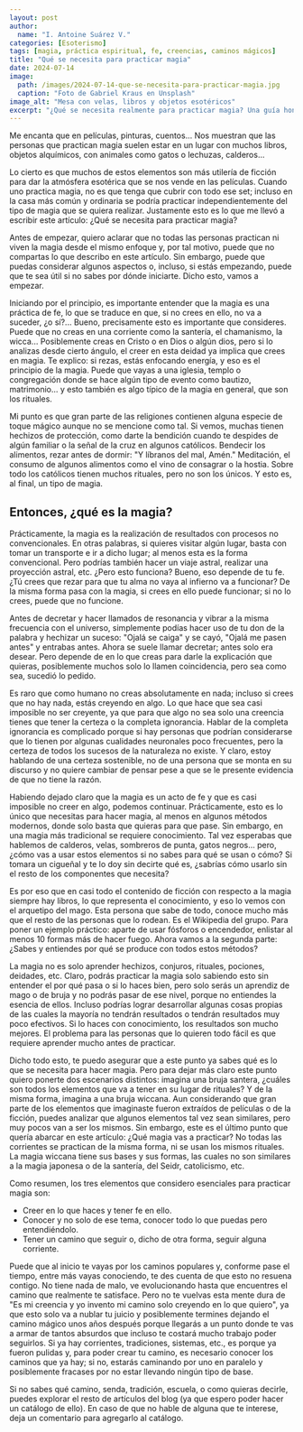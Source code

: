 ```yaml
---
layout: post
author:
  name: "I. Antoine Suárez V."
categories: [Esoterismo]
tags: [magia, práctica espiritual, fe, creencias, caminos mágicos]
title: "Qué se necesita para practicar magia"
date: 2024-07-14
image:
  path: /images/2024-07-14-que-se-necesita-para-practicar-magia.jpg
  caption: "Foto de Gabriel Kraus en Unsplash"
image_alt: "Mesa con velas, libros y objetos esotéricos"
excerpt: "¿Qué se necesita realmente para practicar magia? Una guía honesta que va más allá de los clichés para entender la fe, el conocimiento y el camino espiritual."
---
```


Me encanta que en películas, pinturas, cuentos... Nos muestran que las personas que practican magia suelen estar en un lugar con muchos libros, objetos alquímicos, con animales como gatos o lechuzas, calderos...

Lo cierto es que muchos de estos elementos son más utilería de ficción para dar la atmósfera esotérica que se nos vende en las películas. Cuando uno practica magia, no es que tenga que cubrir con todo ese set; incluso en la casa más común y ordinaria se podría practicar independientemente del tipo de magia que se quiera realizar. Justamente esto es lo que me llevó a escribir este artículo: ¿Qué se necesita para practicar magia?

Antes de empezar, quiero aclarar que no todas las personas practican ni viven la magia desde el mismo enfoque y, por tal motivo, puede que no compartas lo que describo en este artículo. Sin embargo, puede que puedas considerar algunos aspectos o, incluso, si estás empezando, puede que te sea útil si no sabes por dónde iniciarte. Dicho esto, vamos a empezar.

Iniciando por el principio, es importante entender que la magia es una práctica de fe, lo que se traduce en que, si no crees en ello, no va a suceder, ¿o sí?... Bueno, precisamente esto es importante que consideres. Puede que no creas en una corriente como la santería, el chamanismo, la wicca... Posiblemente creas en Cristo o en Dios o algún dios, pero si lo analizas desde cierto ángulo, el creer en esta deidad ya implica que crees en magia. Te explico: si rezas, estás enfocando energía, y eso es el principio de la magia. Puede que vayas a una iglesia, templo o congregación donde se hace algún tipo de evento como bautizo, matrimonio... y esto también es algo típico de la magia en general, que son los rituales.

Mi punto es que gran parte de las religiones contienen alguna especie de toque mágico aunque no se mencione como tal. Si vemos, muchas tienen hechizos de protección, como darte la bendición cuando te despides de algún familiar o la señal de la cruz en algunos católicos. Bendecir los alimentos, rezar antes de dormir: "Y líbranos del mal, Amén." Meditación, el consumo de algunos alimentos como el vino de consagrar o la hostia. Sobre todo los católicos tienen muchos rituales, pero no son los únicos. Y esto es, al final, un tipo de magia.

## Entonces, ¿qué es la magia?

Prácticamente, la magia es la realización de resultados con procesos no convencionales. En otras palabras, si quieres visitar algún lugar, basta con tomar un transporte e ir a dicho lugar; al menos esta es la forma convencional. Pero podrías también hacer un viaje astral, realizar una proyección astral, etc. ¿Pero esto funciona? Bueno, eso depende de tu fe. ¿Tú crees que rezar para que tu alma no vaya al infierno va a funcionar? De la misma forma pasa con la magia, si crees en ello puede funcionar; si no lo crees, puede que no funcione.

Antes de decretar y hacer llamados de resonancia y vibrar a la misma frecuencia con el universo, simplemente podías hacer uso de tu don de la palabra y hechizar un suceso: "Ojalá se caiga" y se cayó, "Ojalá me pasen antes" y entrabas antes. Ahora se suele llamar decretar; antes solo era desear. Pero depende de en lo que creas para darle la explicación que quieras, posiblemente muchos solo lo llamen coincidencia, pero sea como sea, sucedió lo pedido.

Es raro que como humano no creas absolutamente en nada; incluso si crees que no hay nada, estás creyendo en algo. Lo que hace que sea casi imposible no ser creyente, ya que para que algo no sea solo una creencia tienes que tener la certeza o la completa ignorancia. Hablar de la completa ignorancia es complicado porque si hay personas que podrían considerarse que lo tienen por algunas cualidades neuronales poco frecuentes, pero la certeza de todos los sucesos de la naturaleza no existe. Y claro, estoy hablando de una certeza sostenible, no de una persona que se monta en su discurso y no quiere cambiar de pensar pese a que se le presente evidencia de que no tiene la razón.

Habiendo dejado claro que la magia es un acto de fe y que es casi imposible no creer en algo, podemos continuar. Prácticamente, esto es lo único que necesitas para hacer magia, al menos en algunos métodos modernos, donde solo basta que quieras para que pase. Sin embargo, en una magia más tradicional se requiere conocimiento. Tal vez esperabas que hablemos de calderos, velas, sombreros de punta, gatos negros... pero, ¿cómo vas a usar estos elementos si no sabes para qué se usan o cómo? Si tomara un cigueñal y te lo doy sin decirte qué es, ¿sabrías cómo usarlo sin el resto de los componentes que necesita?

Es por eso que en casi todo el contenido de ficción con respecto a la magia siempre hay libros, lo que representa el conocimiento, y eso lo vemos con el arquetipo del mago. Esta persona que sabe de todo, conoce mucho más que el resto de las personas que lo rodean. Es el Wikipedia del grupo. Para poner un ejemplo práctico: aparte de usar fósforos o encendedor, enlistar al menos 10 formas más de hacer fuego. Ahora vamos a la segunda parte: ¿Sabes y entiendes por qué se produce con todos estos métodos?

La magia no es solo aprender hechizos, conjuros, rituales, pociones, deidades, etc. Claro, podrás practicar la magia solo sabiendo esto sin entender el por qué pasa o si lo haces bien, pero solo serás un aprendiz de mago o de bruja y no podrás pasar de ese nivel, porque no entiendes la esencia de ellos. Incluso podrías lograr desarrollar algunas cosas propias de las cuales la mayoría no tendrán resultados o tendrán resultados muy poco efectivos. Si lo haces con conocimiento, los resultados son mucho mejores. El problema para las personas que lo quieren todo fácil es que requiere aprender mucho antes de practicar.

Dicho todo esto, te puedo asegurar que a este punto ya sabes qué es lo que se necesita para hacer magia. Pero para dejar más claro este punto quiero ponerte dos escenarios distintos: imagina una bruja santera, ¿cuáles son todos los elementos que va a tener en su lugar de rituales? Y de la misma forma, imagina a una bruja wiccana. Aun considerando que gran parte de los elementos que imaginaste fueron extraídos de películas o de la ficción, puedes analizar que algunos elementos tal vez sean similares, pero muy pocos van a ser los mismos. Sin embargo, este es el último punto que quería abarcar en este artículo: ¿Qué magia vas a practicar? No todas las corrientes se practican de la misma forma, ni se usan los mismos rituales. La magia wiccana tiene sus bases y sus formas, las cuales no son similares a la magia japonesa o de la santería, del Seidr, catolicismo, etc.

Como resumen, los tres elementos que considero esenciales para practicar magia son:

- Creer en lo que haces y tener fe en ello.
- Conocer y no solo de ese tema, conocer todo lo que puedas pero entendiéndolo.
- Tener un camino que seguir o, dicho de otra forma, seguir alguna corriente.

Puede que al inicio te vayas por los caminos populares y, conforme pase el tiempo, entre más vayas conociendo, te des cuenta de que esto no resuena contigo. No tiene nada de malo, ve evolucionando hasta que encuentres el camino que realmente te satisface. Pero no te vuelvas esta mente dura de "Es mi creencia y yo invento mi camino solo creyendo en lo que quiero", ya que esto solo va a nublar tu juicio y posiblemente termines dejando el camino mágico unos años después porque llegarás a un punto donde te vas a armar de tantos absurdos que incluso te costará mucho trabajo poder seguirlos. Si ya hay corrientes, tradiciones, sistemas, etc., es porque ya fueron pulidas y, para poder crear tu camino, es necesario conocer los caminos que ya hay; si no, estarás caminando por uno en paralelo y posiblemente fracases por no estar llevando ningún tipo de base.

Si no sabes qué camino, senda, tradición, escuela, o como quieras decirle, puedes explorar el resto de artículos del blog (ya que espero poder hacer un catálogo de ello). En caso de que no hable de alguna que te interese, deja un comentario para agregarlo al catálogo.
